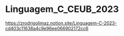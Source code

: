 # Linguagem_C_CEUB_2023

https://zrodrigolimaz.notion.site/Linguagem-C-2023-cd403c11638a4c9e96ee066902172cc6

